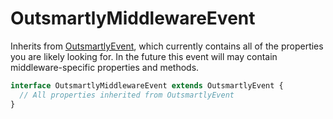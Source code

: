 # OutsmartlyMiddlewareEvent

Inherits from [OutsmartlyEvent](outsmartlyevent.md), which currently contains all of the properties you are likely looking for. In the future this event will may contain middleware-specific properties and methods.

```typescript
interface OutsmartlyMiddlewareEvent extends OutsmartlyEvent {
  // All properties inherited from OutsmartlyEvent
}
```

